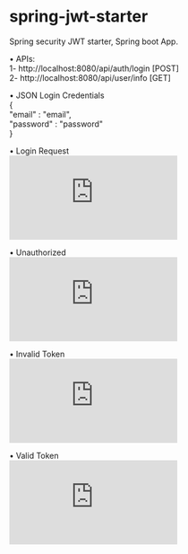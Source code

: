 # spring-jwt-starter  
Spring security JWT starter, Spring boot App.  
  
•	APIs:  
    1- http://localhost:8080/api/auth/login [POST]  
    2- http://localhost:8080/api/user/info [GET]  
  
•	JSON Login Credentials  
    {  
        "email" : "email",  
        "password" : "password"  
    }  
  
•	Login Request  
![Login-Request](https://fv2-4.failiem.lv/thumb_show.php?i=uy57rbrk7&view)
  
•	Unauthorized   
![Unauthorized](https://fv2-3.failiem.lv/thumb_show.php?i=hhr8bp57z&view)
  
•	Invalid Token  
![Invalid-Token](https://fv2-5.failiem.lv/thumb_show.php?i=7qj6xfmcx&view)
  
•	Valid Token  
![Valid-Token](https://fv2-3.failiem.lv/thumb_show.php?i=j5h9feugv&view)
